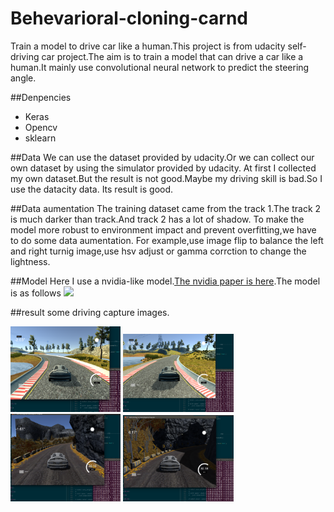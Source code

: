 # Behevarioral-cloning-carnd
Train a model to drive car like a human.This project is from udacity self-driving car project.The aim is to train a model
that can drive a car like a human.It mainly use convolutional neural network to predict the steering angle.

##Denpencies
- Keras
- Opencv
- sklearn

##Data
We can use the dataset provided by udacity.Or we can collect our own dataset by using the simulator provided by udacity.
At first I collected my own dataset.But the result is not good.Maybe my driving skill is bad.So I use the datacity data.
Its result is good.

##Data aumentation
 The training dataset came from the track 1.The track 2 is much darker than track.And track 2 has a lot of shadow.
 To make the model more robust to environment impact and prevent overfitting,we have to do some data aumentation.
 For example,use image flip to balance the left and right turnig image,use hsv adjust or gamma corrction to change the lightness.


##Model
Here I use a nvidia-like model.[The nvidia paper is here](https://arxiv.org/abs/1604.07316).The model is as follows
![](https://devblogs.nvidia.com/parallelforall/wp-content/uploads/2016/08/cnn-architecture-624x890.png)

##result
some driving capture images.

<img src="https://github.com/nicholas-tien/Behevarioral-cloning-carnd/blob/master/image/track12.png?raw=true" width="35%" height="35%">

<img src="https://github.com/nicholas-tien/Behevarioral-cloning-carnd/blob/master/image/track11.png?raw=true" width="35%" height="35%">

<img src="https://github.com/nicholas-tien/Behevarioral-cloning-carnd/blob/master/image/track21.png?raw=true" width="35%" height="35%">

<img src="https://github.com/nicholas-tien/Behevarioral-cloning-carnd/blob/master/image/track22.png?raw=true" width="35%" height="35%">


